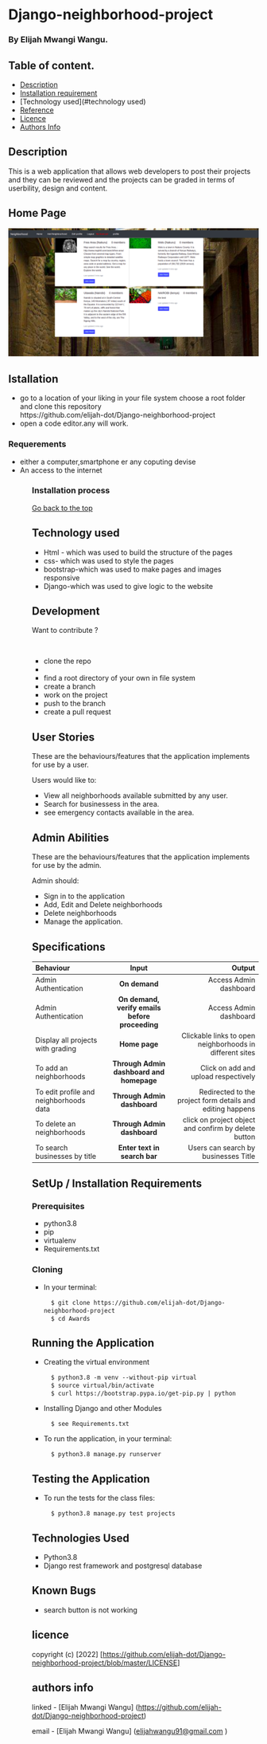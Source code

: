 # Django-neighborhood-project

### By Elijah Mwangi Wangu.


## Table of content.

- [Description](#description)
- [Installation requirement](#installation)
- [Technology used](#technology used)
- [Reference](#reference)
- [Licence](#licence)
- [Authors Info](#author-info)

## Description
This is a web application that allows web developers to post their projects and they can be reviewed and the  projects can be graded in terms of userbility, design and content.


## Home Page

![project101!](./static/images/neb.png)




## Istallation

<ul>
   <li>go to a location of your liking in your file system choose a root folder and clone this repository <br>
   https://github.com/elijah-dot/Django-neighborhood-project
   </li>
   <li>open a code editor.any will work.</li>
</ul>
 
### Requerements
<ul>
<li>either a computer,smartphone er any coputing devise</li>
<li>An access to the internet</li>
<ul>

### Installation process

[Go back to the top](#Django-neighborhood-project)

## Technology used

<ul> 
<li>Html - which was used to build the structure of the pages</li>
<li>css- which was used to style the pages </li>
<li>bootstrap-which was used to make pages and images responsive</li>
<li>Django-which was used to give logic to the website</li>
</ul>

## Development

<p>Want to contribute ?</p><br>
<ul>
  <li>clone the repo<li>
  <li>find a root directory of your own in file system</li>
  <li>create a branch</li>
  <li>work on the project</li>
  <li>push to the branch</li>
  <li>create a pull request</li>
</ul>









## User Stories
These are the behaviours/features that the application implements for use by a user.

Users would like to:
* View all neighborhoods available submitted by any user.
* Search for businessess in the area.
* see emergency contacts available in the area.



## Admin Abilities
These are the behaviours/features that the application implements for use by the admin.

Admin should:
* Sign in to the application
* Add, Edit and Delete neighborhoods
* Delete neighborhoods
* Manage the application.


## Specifications
| Behaviour | Input | Output |
| :---------------- | :---------------: | ------------------: |
| Admin Authentication | **On demand** | Access Admin dashboard |
| Admin Authentication | **On demand, verify emails before proceeding** | Access Admin dashboard |
| Display all projects with grading | **Home page** | Clickable links to open neighborhoods in different sites |
| To add an neighborhoods  | **Through Admin dashboard and homepage** | Click on add and upload respectively|
| To edit profile and neighborhoods data  | **Through Admin dashboard** | Redirected to the  project form details and editing happens|
| To delete an neighborhoods  | **Through Admin dashboard** | click on project object and confirm by delete button|
| To search businesses by title | **Enter text in search bar** | Users can search by businesses Title|




## SetUp / Installation Requirements
### Prerequisites
* python3.8
* pip
* virtualenv
* Requirements.txt

### Cloning
* In your terminal:

        $ git clone https://github.com/elijah-dot/Django-neighborhood-project
        $ cd Awards

## Running the Application
* Creating the virtual environment

        $ python3.8 -m venv --without-pip virtual
        $ source virtual/bin/activate
        $ curl https://bootstrap.pypa.io/get-pip.py | python

* Installing Django and other Modules

        $ see Requirements.txt

* To run the application, in your terminal:

        $ python3.8 manage.py runserver

## Testing the Application
* To run the tests for the class files:

        $ python3.8 manage.py test projects

## Technologies Used
* Python3.8
* Django  rest framework and postgresql database

## Known Bugs

* search button is not working

## licence

copyright (c) [2022] [https://github.com/elijah-dot/Django-neighborhood-project/blob/master/LICENSE]


## authors info

linked - [Elijah Mwangi Wangu]
(https://github.com/elijah-dot/Django-neighborhood-project)

email - [Elijah Mwangi Wangu]
(elijahwangu91@gmail.com
)
